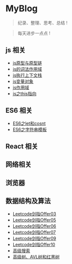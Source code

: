 # MyBlog
> 纪录、整理、思考、总结 !

> 每天进步一点点 !


## js 相关
* [js原型与原型链](https://github.com/2018212632/myblog/issues/7)
* [js的词法作用域](https://github.com/2018212632/myblog/issues/9)
* [js执行上下文栈](https://github.com/2018212632/myblog/issues/10)
* [js变量对象](https://github.com/2018212632/myblog/issues/12)
* [js作用域](https://github.com/2018212632/myblog/issues/14)
* [js之this指向](https://github.com/2018212632/myblog/issues/17)
## ES6 相关

* [ES6之let和cosnt](https://github.com/2018212632/myblog/issues/4)
* [ES6之字符串模板](https://github.com/2018212632/myblog/issues/6)
## React 相关

## 网络相关

## 浏览器

## 数据结构及算法

* [Leetcode剑指Offer03](https://github.com/2018212632/myblog/issues/2)
* [Leetcode剑指Offer05](https://github.com/2018212632/myblog/issues/5)
* [Leetcode剑指Offer06](https://github.com/2018212632/myblog/issues/8)
* [Leetcode剑指Offer07](https://github.com/2018212632/myblog/issues/13)
* [Leetcode剑指Offer09](https://github.com/2018212632/myblog/issues/15)
* [Leetcode剑指Offer10](https://github.com/2018212632/myblog/issues/16)
* [高级搜索](https://github.com/2018212632/myblog/issues/3)
* [高级树、AVL树和红黑树](https://github.com/2018212632/myblog/issues/11)



